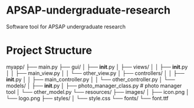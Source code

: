 # APSAP-undergraduate-research
Software tool for APSAP undergraduate research

# Project Structure
myapp/
├── main.py
├── gui/
│   ├── __init__.py
│   ├── views/
│   │   ├── __init__.py
│   │   ├── main_view.py 
│   │   └── other_view.py
│   ├── controllers/
│   │   ├── __init__.py
│   │   ├── main_controller.py
│   │   └── other_controller.py
│   └── models/
│       ├── __init__.py
│       ├── photo_manager_class.py # photo manager tool 
│       └── other_model.py
└── resources/
    ├── images/
    │   ├── icon.png
    │   └── logo.png
    ├── styles/
    │   └── style.css
    └── fonts/
        └── font.ttf